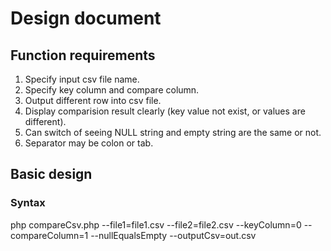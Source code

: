 # Design document

## Function requirements

1. Specify input csv file name.
1. Specify key column and compare column.
1. Output different row into csv file.
1. Display comparision result clearly (key value not exist, or values are different).
1. Can switch of seeing NULL string and empty string are the same or not.
1. Separator may be colon or tab.

## Basic design

### Syntax
  php compareCsv.php --file1=file1.csv --file2=file2.csv --keyColumn=0 --compareColumn=1 --nullEqualsEmpty --outputCsv=out.csv
